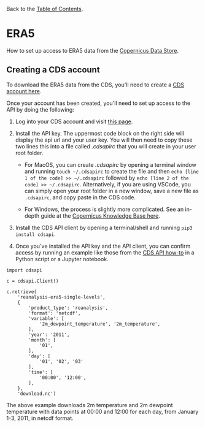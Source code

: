 Back to the [Table of Contents](https://github.com/east-winds/geodata/blob/master/doc/general/tableofcontents.md).

# ERA5

How to set up access to ERA5 data from the [Copernicus Data Store](https://cds.climate.copernicus.eu/cdsapp#!/dataset/reanalysis-era5-single-levels?tab=overview).

## Creating a CDS account

To download the ERA5 data from the CDS, you'll need to create a [CDS account here](https://cds.climate.copernicus.eu/user/register).

Once your account has been created, you'll need to set up access to the API by doing the following:

1.  Log into your CDS account and visit [this page](https://cds.climate.copernicus.eu/api-how-to).  

2.  Install the API key.  The uppermost code block on the right side will display the api url and your user key.  You will then need to copy these two lines this into a file called _.cdsapirc_ that you will create in your user root folder.
    * For MacOS, you can create _.cdsapirc_ by opening a terminal window and running `touch ~/.cdsapirc` to create the file and then `echo [line 1 of the code] >> ~/.cdsapirc` followed by `echo [line 2 of the code] >> ~/.cdsapirc`.  Alternatively, if you are using VSCode, you can simply open your root folder in a new window, save a new file as `.cdsapirc`, and copy paste in the CDS code.

    * For Windows, the process is slightly more complicated.  See an in-depth guide at the [Copernicus Knowledge Base here](https://confluence.ecmwf.int/display/CKB/How+to+install+and+use+CDS+API+on+Windows).

3.  Install the CDS API client by opening a terminal/shell and running `pip3 install cdsapi`.

4.  Once you've installed the API key and the API client, you can confirm access by running an example like those from the [CDS API how-to](https://cds.climate.copernicus.eu/api-how-to) in a Python script or a Jupyter notebook.

```
import cdsapi

c = cdsapi.Client()

c.retrieve(
    'reanalysis-era5-single-levels',
    {
        'product_type': 'reanalysis',
        'format': 'netcdf',
        'variable': [
            '2m_dewpoint_temperature', '2m_temperature',
        ],
        'year': '2011',
        'month': [
            '01',
        ],
        'day': [
            '01', '02', '03'
        ],
        'time': [
            '00:00', '12:00',
        ],
    },
    'download.nc')
```

The above example downloads 2m temperature and 2m dewpoint temperature with data points at 00:00 and 12:00 for each day, from January 1-3, 2011, in netcdf format.
